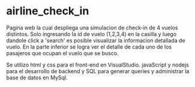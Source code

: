 # airline_check_in

Pagina web la cual despliega una simulacion de check-in de 4 vuelos distintos.
Solo ingresando la id de vuelo (1,2,3,4) en la casilla y luego dandole click a 'search' es posible visualizar la informacion detallada de vuelo.
En la parte inferior se logra ver el detalle de cada uno de los pasajeros que ocupan el vuelo que se busco.

Se utilizo html y css para el front-end en VisualStudio.
javaScript y nodejs para el desarrollo de backend y SQL para generar queries y administrar la base de datos en MySql.
